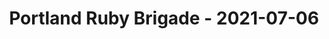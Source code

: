 ---
layout: post
title: Portland Ruby Brigade - 2021-07-06
datetime: '2021-07-06T21:00:00-04:00'
name: Portland Ruby Brigade
external_url: https://www.meetup.com/Portland-Ruby-Brigade/events/278766392/
online_event: true
year_month: 2021-07
---